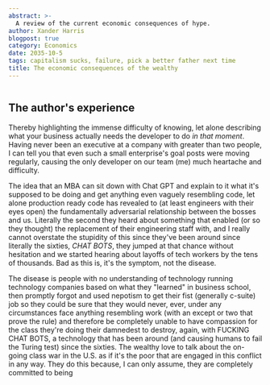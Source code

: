 ```yaml
---
abstract: >-
  A review of the current economic consequences of hype.
author: Xander Harris
blogpost: true
category: Economics
date: 2035-10-5
tags: capitalism sucks, failure, pick a better father next time
title: The economic consequences of the wealthy
---
```


```{}

```

## The author's experience

Thereby highlighting the immense difficulty of knowing, let alone describing
what your business actually needs the developer to do _in that moment_.
Having never been an executive at a company with greater than two people, I
can tell you that even such a small enterprise's goal posts were moving
regularly, causing the only developer on our team (me) much heartache and
difficulty.

The idea that an MBA can sit down with Chat GPT and explain to it what it's
supposed to be doing and get anything even vaguely resembling code, let alone
production ready code has revealed to (at least engineers with their eyes open)
the fundamentally adversarial relationship between the bosses and us. Literally
the second they heard about something that enabled (or so they thought) the
replacement of their engineering staff with, and I really cannot overstate the
stupidity of this since they've been around since literally the
sixties, _CHAT BOTS_, they jumped at that chance without hesitation and we
started hearing about layoffs of tech workers by the tens of thousands. Bad as
this is, it's the symptom, not the disease.

The disease is people with no understanding of technology running technology
companies based on what they "learned" in business school, then promptly forgot
and used nepotism to get their fist (generally c-suite) job so they could be
sure that they would never, ever, under any circumstances face anything
resembling work (with an except or two that prove the rule) and therefore be
completely unable to have compassion for the class they're doing their
damnedest to destroy, again, with FUCKING CHAT BOTS, a technology that has
been around (and causing humans to fail the Turing test) since the sixties. The
wealthy love to talk about the on-going class war in the U.S. as if it's the
poor that are engaged in this conflict in any way. They do this because, I can
only assume, they are completely committed to being
